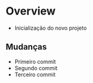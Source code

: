 # Overview
- Inicialização do novo projeto

## Mudanças
- Primeiro commit
- Segundo commit
- Terceiro commit